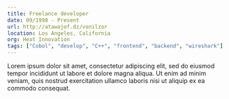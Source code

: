 ```yaml
---
title: Freelance developer
date: 09/1998 - Present
url: http://atawajof.dz/vonilzor
location: Los Angeles, California
org: Heat Innovation
tags: ["Cobol", "develop", "C++", "frontend", "backend", "wireshark"]
---
```


Lorem ipsum dolor sit amet, consectetur adipiscing elit, sed do eiusmod tempor incididunt ut labore et dolore magna aliqua. Ut enim ad minim veniam, quis nostrud exercitation ullamco laboris nisi ut aliquip ex ea commodo consequat.
